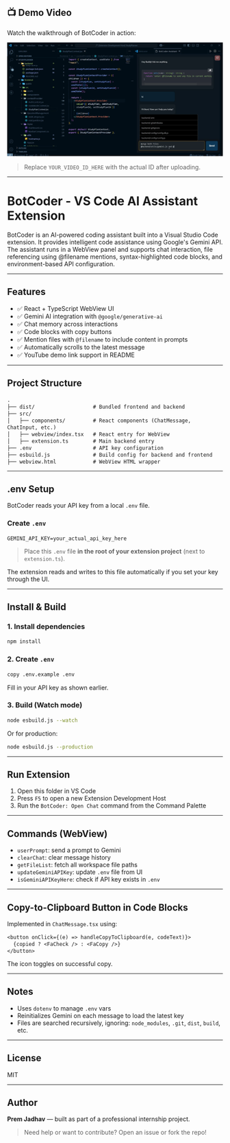 
## 📺 Demo Video

Watch the walkthrough of BotCoder in action:

[![Watch on YouTube](https://raw.githubusercontent.com/premj01/botcoder/refs/heads/main/Public%20Resources/BotCoder%20AI.png)](https://youtu.be/biTTnaTQh64?si=ehZiF7xO5ekfrPz3)

> Replace `YOUR_VIDEO_ID_HERE` with the actual ID after uploading.

---
# BotCoder - VS Code AI Assistant Extension

BotCoder is an AI-powered coding assistant built into a Visual Studio Code extension. It provides intelligent code assistance using Google's Gemini API. The assistant runs in a WebView panel and supports chat interaction, file referencing using @filename mentions, syntax-highlighted code blocks, and environment-based API configuration.

---

## Features

- ✅ React + TypeScript WebView UI
- ✅ Gemini AI integration with `@google/generative-ai`
- ✅ Chat memory across interactions
- ✅ Code blocks with copy buttons
- ✅ Mention files with `@filename` to include content in prompts
- ✅ Automatically scrolls to the latest message
- ✅ YouTube demo link support in README

---

## Project Structure

```
.
├── dist/                   # Bundled frontend and backend
├── src/
│   ├── components/         # React components (ChatMessage, ChatInput, etc.)
│   ├── webview/index.tsx   # React entry for WebView
│   ├── extension.ts        # Main backend entry
├── .env                    # API key configuration
├── esbuild.js              # Build config for backend and frontend
├── webview.html            # WebView HTML wrapper
```

---

## .env Setup

BotCoder reads your API key from a local `.env` file.

### Create `.env`

```env
GEMINI_API_KEY=your_actual_api_key_here
```

> Place this `.env` file **in the root of your extension project** (next to `extension.ts`).

The extension reads and writes to this file automatically if you set your key through the UI.

---

## Install & Build

### 1. Install dependencies

```bash
npm install
```

### 2. Create `.env`

```bash
copy .env.example .env
```

Fill in your API key as shown earlier.

### 3. Build (Watch mode)

```bash
node esbuild.js --watch
```

Or for production:

```bash
node esbuild.js --production
```

---

## Run Extension

1. Open this folder in VS Code
2. Press `F5` to open a new Extension Development Host
3. Run the `BotCoder: Open Chat` command from the Command Palette

---

## Commands (WebView)

- `userPrompt`: send a prompt to Gemini
- `clearChat`: clear message history
- `getFileList`: fetch all workspace file paths
- `updateGeminiAPIKey`: update `.env` file from UI
- `isGeminiAPIKeyHere`: check if API key exists in `.env`

---

## Copy-to-Clipboard Button in Code Blocks

Implemented in `ChatMessage.tsx` using:

```tsx
<button onClick={(e) => handleCopyToClipboard(e, codeText)}>
  {copied ? <FaCheck /> : <FaCopy />}
</button>
```

The icon toggles on successful copy.

---

## Notes

- Uses `dotenv` to manage `.env` vars
- Reinitializes Gemini on each message to load the latest key
- Files are searched recursively, ignoring: `node_modules`, `.git`, `dist`, `build`, etc.

---

## License

MIT

---

## Author

**Prem Jadhav** — built as part of a professional internship project.

> Need help or want to contribute? Open an issue or fork the repo!
